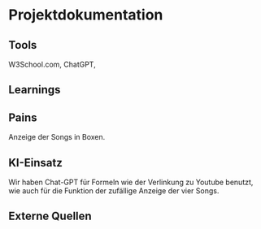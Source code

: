 # Projektdokumentation

## Tools
W3School.com, ChatGPT, 
## Learnings
## Pains
Anzeige der Songs in Boxen. 
## KI-Einsatz
Wir haben Chat-GPT für Formeln wie der Verlinkung zu Youtube benutzt, wie auch für die Funktion der zufällige Anzeige der vier Songs.  
## Externe Quellen
